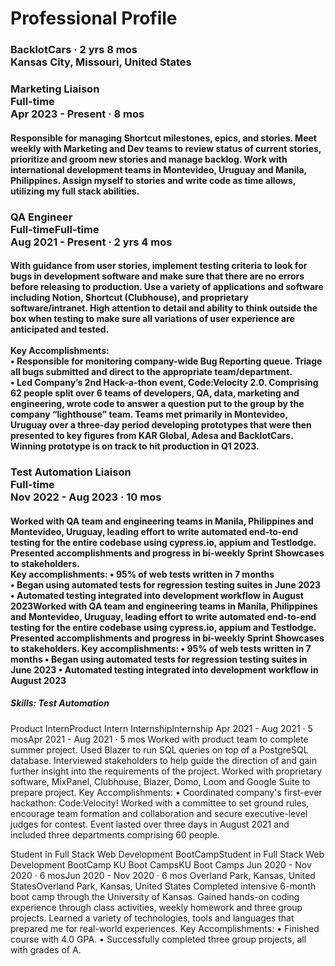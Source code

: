 # Professional Profile

<h3>BacklotCars · 2 yrs 8 mos <br> Kansas City, Missouri, United States</h3>

<h3>Marketing Liaison<br>
Full-time<br>
Apr 2023 - Present · 8 mos</h3>
<h4>Responsible for managing Shortcut milestones, epics, and stories. Meet weekly with Marketing and Dev teams to review status of current stories, prioritize and groom new stories and manage backlog. Work with international development teams in Montevideo, Uruguay and Manila, Philippines. Assign myself to stories and write code as time allows, utilizing my full stack abilities.</h4>

<h3>QA Engineer<br>
Full-timeFull-time<br>
Aug 2021 - Present · 2 yrs 4 mos</h3>
<h4>With guidance from user stories, implement testing criteria to look for bugs in development software and make sure that there are no errors before releasing to production. Use a variety of applications and software including Notion, Shortcut (Clubhouse), and proprietary software/intranet. High attention to detail and ability to think outside the box when testing to make sure all variations of user experience are anticipated and tested.<br><br>
Key Accomplishments:<br>
• Responsible for monitoring company-wide Bug Reporting queue. Triage all bugs submitted and direct to the appropriate team/department.<br>
• Led Company’s 2nd Hack-a-thon event, Code:Velocity 2.0. Comprising 62 people split over 6 teams of developers, QA, data, marketing and engineering, wrote code to answer a question put to the group by the company “lighthouse” team. Teams met primarily in Montevideo, Uruguay over a three-day period developing prototypes that were then presented to key figures from KAR Global, Adesa and BacklotCars. Winning prototype is on track to hit production in Q1 2023.</h4>

<h3>Test Automation Liaison<br>
Full-time<br>
Nov 2022 - Aug 2023 · 10 mos</h3>
<h4>Worked with QA team and engineering teams in Manila, Philippines and Montevideo, Uruguay, leading effort to write automated end-to-end testing for the entire codebase using cypress.io, appium and Testlodge. Presented accomplishments and progress in bi-weekly Sprint Showcases to stakeholders.<br>
Key accomplishments:
• 95% of web tests written in 7 months<br>
• Began using automated tests for regression testing suites in June 2023<br>
• Automated testing integrated into development workflow in August 2023Worked with QA team and engineering teams in Manila, Philippines and Montevideo, Uruguay, leading effort to write automated end-to-end testing for the entire codebase using cypress.io, appium and Testlodge. Presented accomplishments and progress in bi-weekly Sprint Showcases to stakeholders. Key accomplishments: • 95% of web tests written in 7 months • Began using automated tests for regression testing suites in June 2023 • Automated testing integrated into development workflow in August 2023</h4>
<h5>Skills: Test Automation</h5>

Product InternProduct Intern
InternshipInternship
Apr 2021 - Aug 2021 · 5 mosApr 2021 - Aug 2021 · 5 mos
Worked with product team to complete summer project. Used Blazer to run SQL queries on top of a PostgreSQL database. Interviewed stakeholders to help guide the direction of and gain further insight into the requirements of the project. Worked with proprietary software, MixPanel, Clubhouse, Blazer, Domo, Loom and Google Suite to prepare project.
Key Accomplishments:
• Coordinated company's first-ever hackathon: Code:Velocity! Worked with a committee to set ground rules, encourage team formation and collaboration and secure executive-level judges for contest. Event lasted over three days in August 2021 and included three departments comprising 60 people.


Student in Full Stack Web Development BootCampStudent in Full Stack Web Development BootCamp
KU Boot CampsKU Boot Camps
Jun 2020 - Nov 2020 · 6 mosJun 2020 - Nov 2020 · 6 mos
Overland Park, Kansas, United StatesOverland Park, Kansas, United States
Completed intensive 6-month boot camp through the University of Kansas. Gained hands-on coding experience through class activities, weekly homework and three group projects. Learned a variety of technologies, tools and languages that prepared me for real-world experiences. 
Key Accomplishments:
• Finished course with 4.0 GPA.
• Successfully completed three group projects, all with grades of A.
